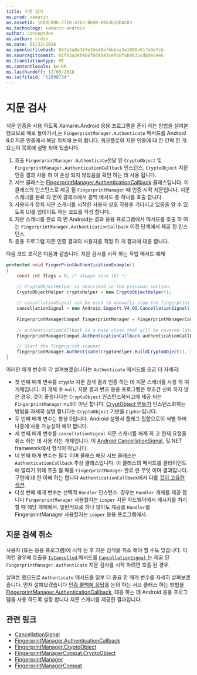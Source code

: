 ```yaml
---
title: 지문 검사
ms.prod: xamarin
ms.assetid: 1CDDC096-77E0-47B3-BE0B-8953E2DDACD3
ms.technology: xamarin-android
author: conceptdev
ms.author: crdun
ms.date: 02/23/2016
ms.openlocfilehash: 843a3a8a347e3de48efbbbba3a1088c617e9e7cb
ms.sourcegitcommit: 01f93a34b466f8d4043cef68fab9b35cd8decee6
ms.translationtype: MT
ms.contentlocale: ko-KR
ms.lasthandoff: 12/05/2018
ms.locfileid: "52898734"
---
```

# <a name="scanning-for-fingerprints"></a>지문 검사

지문 인증을 사용 하도록 Xamarin.Android 응용 프로그램을 준비 하는 방법을 살펴본 했으므로 예로 돌아가서,는 `FingerprintManager.Authenticate` 메서드를 Android 6.0 지문 인증에서 해당 위치에 논의 합니다. 워크플로의 지문 인증에 대 한 간략 한 개요는이 목록에 설명 되어 있습니다.

1. 호출 `FingerprintManager.Authenticate`전달 된 `CryptoObject` 및 `FingerprintManager.AuthenticationCallback` 인스턴스. `CryptoObject` 지문 인증 결과 사용 하 여 손상 되지 않았음을 확인 하는 데 사용 됩니다. 
2. 서브 클래스는 [FingerprintManager.AuthenticationCallback](http://developer.android.com/reference/android/hardware/fingerprint/FingerprintManager.AuthenticationCallback.html) 클래스입니다. 이 클래스의 인스턴스로 제공 될 `FingerprintManager` 때 인증 시작 지문입니다. 지문 스캐너를 완료 되 면이 클래스에서 콜백 메서드 중 하나를 호출 합니다.
3. 사용자가 장치 지문 스캐너를 시작한 사용자 상호 작용을 기다리고 있음을 알 수 있도록 UI를 업데이트 하는 코드를 작성 합니다. 
4. 지문 스캐너를 완료 되 면 Android는 결과 응용 프로그램에서 메서드를 호출 하 여는 `FingerprintManager.AuthenticationCallback` 이전 단계에서 제공 된 인스턴스.
5. 응용 프로그램 지문 인증 결과의 사용자를 적절 하 게 결과에 대응 합니다. 

다음 코드 조각은 다음과 같습니다. 지문 검사를 시작 하는 작업 메서드 예제

```csharp
protected void FingerPrintAuthenticationExample()
{
    const int flags = 0; /* always zero (0) */

    // CryptoObjectHelper is described in the previous section.
    CryptoObjectHelper cryptoHelper = new CryptoObjectHelper();    
    
    // cancellationSignal can be used to manually stop the fingerprint scanner. 
    cancellationSignal = new Android.Support.V4.OS.CancellationSignal();
    
    FingerprintManagerCompat fingerprintManager = FingerprintManagerCompat.From(this);
    
    // AuthenticationCallback is a base class that will be covered later on in this guide.
    FingerprintManagerCompat.AuthenticationCallback authenticationCallback = new MyAuthCallbackSample(this);

    // Start the fingerprint scanner.
    fingerprintManager.Authenticate(cryptoHelper.BuildCryptoObject(), flags, cancellationSignal, authenticationCallback, null);
}
```

이러한 매개 변수의 각 살펴보겠습니다는 `Authenticate` 메서드를 조금 더 자세히:

* 첫 번째 매개 변수를 _crypto_ 지문 검색 결과 인증 하는 데 지문 스캐너를 사용 하 여 개체입니다. 이 개체 수 `null`, 지문 결과 변조 응용 프로그램은 무조건 신뢰 하지 않은 경우. 것이 좋습니다는 `CryptoObject` 인스턴스화되고에 제공 되는 `FingerprintManager` null이 아닌 합니다. [CryptObject 만들기](~/android/platform/fingerprint-authentication/creating-a-cryptoobject.md) 인스턴스화하는 방법을 자세히 설명 합니다는 `CryptoObject` 기반을 `Cipher`입니다.
* 두 번째 매개 변수는 항상 0입니다. Android 설명서 플래그 집합으로이 식별 하며 나중에 사용 가능성이 예약 합니다. 
* 세 번째 매개 변수를 `cancellationSignal` 지문 스캐너를 해제 하 고 현재 요청을 취소 하는 데 사용 하는 개체입니다. 이 [Android CancellationSignal](http://developer.android.com/reference/android/os/CancellationSignal.html), 및.NET framework에서 형식이 아닙니다.
* 네 번째 매개 변수는 필수 이며 클래스 해당 서브 클래스는 `AuthenticationCallback` 추상 클래스입니다. 이 클래스의 메서드를 클라이언트에 알리기 위해 호출 될 때를 `FingerprintManager` 완료 란 무엇 이며 결과입니다. 구현에 대 한 이해 하는 합니다 `AuthenticationCallback`에서 다룰 [것이 고유한 섹션](~/android/platform/fingerprint-authentication/fingerprint-authentication-callbacks.md).
* 다섯 번째 매개 변수는 선택적 `Handler` 인스턴스. 경우는 `Handler` 개체를 제공 합니다 `FingerprintManager` 사용할지는 `Looper` 지문 하드웨어에서 메시지를 처리할 때 해당 개체에서. 일반적으로 하나 않아도 제공을 `Handler`를 FingerprintManager 사용할지는 `Looper` 응용 프로그램에서.

## <a name="cancelling-a-fingerprint-scan"></a>지문 검색 취소

사용자 (또는 응용 프로그램)에 시작 된 후 지문 검색을 취소 해야 할 수도 있습니다. 이 이런 경우에 호출을 [ `IsCancelled` ](http://developer.android.com/reference/android/os/CancellationSignal.html#isCanceled()) 메서드를 [ `CancellationSignal` ](http://developer.android.com/reference/android/os/CancellationSignal.html) 는 제공 된 `FingerprintManager.Authenticate` 지문 검사를 시작 하려면 호출 된 경우.

살펴본 했으므로 `Authenticate` 메서드를 일부 더 중요 한 매개 변수를 자세히 살펴보겠습니다. 먼저 살펴보겠습니다 [인증 콜백에 응답](~/android/platform/fingerprint-authentication/fingerprint-authentication-callbacks.md)를 논의 하는 서브 클래스 하는 방법을 [FingerprintManager.AuthenticationCallback](http://developer.android.com/reference/android/hardware/fingerprint/FingerprintManager.AuthenticationCallback.html), 대응 하는 데 Android 응용 프로그램을 사용 하도록 설정 합니다 지문 스캐너를 제공한 결과입니다.




## <a name="related-links"></a>관련 링크

- [CancellationSignal](http://developer.android.com/reference/android/os/CancellationSignal.html)
- [FingerprintManager.AuthenticationCallback](http://developer.android.com/reference/android/hardware/fingerprint/FingerprintManager.AuthenticationCallback.html)
- [FingerprintManager.CryptoObject](http://developer.android.com/reference/android/hardware/fingerprint/FingerprintManager.CryptoObject.html)
- [FingerprintManagerCompat.CryptoObject](http://developer.android.com/reference/android/support/v4/hardware/fingerprint/FingerprintManagerCompat.CryptoObject.html)
- [FingerprintManager](http://developer.android.com/reference/android/hardware/fingerprint/FingerprintManager.html)
- [FingerprintManagerCompat](http://developer.android.com/reference/android/support/v4/hardware/fingerprint/FingerprintManagerCompat.html)
